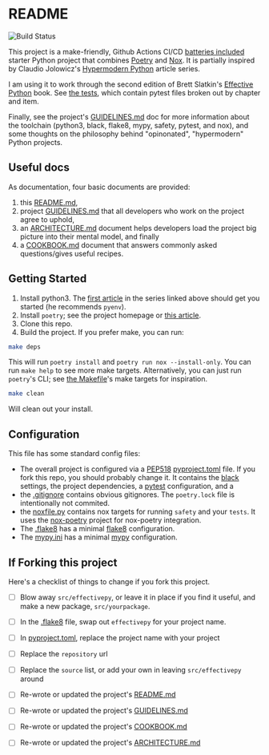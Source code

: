 # README

![Build Status](https://github.com/lhayhurst/effectivepy/actions/workflows/python-app.yml/badge.svg)

This project is a make-friendly, Github Actions CI/CD [batteries included](.github/workflows/python-app.yml) starter Python project that combines [Poetry](https://python-poetry.org/docs/) and [Nox](https://nox.thea.codes/en/stable/). It is partially inspired by Claudio Jolowicz's [Hypermodern Python](https://cjolowicz.github.io/posts/hypermodern-python-01-setup/) article series. 

I am using it to work through the second edition of Brett Slatkin's [Effective Python](https://effectivepython.com/) book.  See [the tests](tests), which contain pytest files broken out by chapter and item. 

Finally, see the project's [GUIDELINES.md](GUIDELINES.md) doc for more information about the toolchain (python3, black, flake8, mypy, safety, pytest, and nox), and some thoughts on the philosophy behind "opinonated", "hypermodern" Python projects.

## Useful docs

As documentation, four basic documents are provided: 
1. this [README.md](README.md), 
2. project [GUIDELINES.md](GUIDELINES.md) that all developers who work on the project agree to uphold, 
3. an [ARCHITECTURE.md](ARCHITECTURE.md) document helps developers load the project big picture into their mental model, and finally 
4. a [COOKBOOK.md](COOKBOOK.md) document that answers commonly asked questions/gives useful recipes. 

## Getting Started

1. Install python3. The [first article]((https://cjolowicz.github.io/posts/hypermodern-python-01-setup/)) in the series linked above should get you started (he recommends `pyenv`).
2. Install `poetry`; see the project homepage or [this article](https://cjolowicz.github.io/posts/hypermodern-python-01-setup/).
3. Clone this repo. 
4. Build the project. If you prefer make, you can run:

```bash
make deps
```

This will run `poetry install` and `poetry run nox --install-only`. You can run `make help` to see more make targets. Alternatively, you can just run `poetry`'s CLI; see [the Makefile](Makefile)'s make targets for inspiration. 

```bash
make clean
```

Will clean out your install. 

## Configuration

This file has some standard config files:

* The overall project is configured via a [PEP518](https://www.python.org/dev/peps/pep-0518/) [pyproject.toml](pyproject.toml) file. If you fork this repo, you should probably change it. It contains the [black](https://pypi.org/project/black/) settings, the project dependencies, a [pytest](https://docs.pytest.org/en/stable/index.html) configuration, and a 
* the [.gitignore](.gitignore) contains obvious gitignores. The `poetry.lock` file is intentionally not commited.
* the [noxfile.py](noxfile.py) contains nox targets for running `safety` and your `tests`. It uses the [nox-poetry](https://pypi.org/project/nox-poetry/) project for nox-poetry integration.
* The [.flake8](.flake8) has a minimal [flake8](https://flake8.pycqa.org/en/latest/) configuration.
* The [mypy.ini](mypy.ini) has a minimal [mypy](http://mypy-lang.org/) configuration.

## If Forking this project
Here's a checklist of things to change if you fork this project.

- [ ] Blow away `src/effectivepy`, or leave it in place if you find it useful, and make a new package, `src/yourpackage`.
- [ ] In the [.flake8](.flake8) file, swap out `effectivepy` for your project name.
- [ ] In [pyproject.toml](pyproject.toml), replace the project name with your project
- [ ] Replace the `repository` url
- [ ] Replace the `source` list, or add your own in leaving `src/effectivepy` around
- [ ] Re-wrote or updated the project's [README.md](README.md)
- [ ] Re-wrote or updated the project's [GUIDELINES.md](GUIDELINES.md)
- [ ] Re-wrote or updated the project's [COOKBOOK.md](COOKBOOK.md)
- [ ] Re-wrote or updated the project's [ARCHITECTURE.md](ARCHITECTURE.md)

